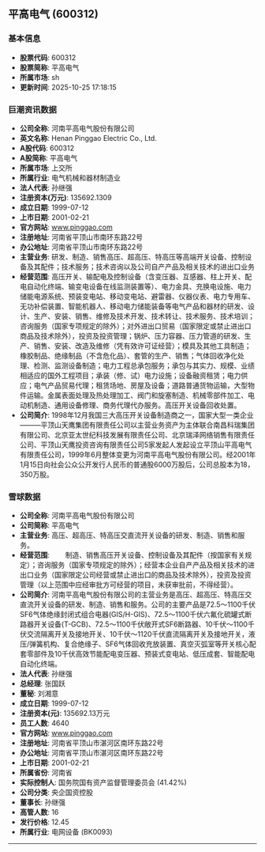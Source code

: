 ## 平高电气 (600312)

### 基本信息

- **股票代码**: 600312
- **股票简称**: 平高电气
- **所属市场**: sh
- **更新时间**: 2025-10-25 17:18:15

### 巨潮资讯数据

- **公司全称**: 河南平高电气股份有限公司
- **英文名称**: Henan Pinggao Electric Co., Ltd.
- **A股代码**: 600312
- **A股简称**: 平高电气
- **所属市场**: 上交所
- **所属行业**: 电气机械和器材制造业
- **法人代表**: 孙继强
- **注册资本(万元)**: 135692.1309
- **成立日期**: 1999-07-12
- **上市日期**: 2001-02-21
- **官方网站**: www.pinggao.com
- **注册地址**: 河南省平顶山市南环东路22号
- **办公地址**: 河南省平顶山市南环东路22号
- **主营业务**: 研发、制造、销售高压、超高压、特高压等高端开关设备、控制设备及其配件；技术服务；技术咨询以及公司自产产品及相关技术的进出口业务
- **经营范围**: 高压开关、输配电及控制设备（含变压器、互感器、柱上开关、配电自动化终端、输变电设备在线监测装置等）、电力金具、充换电设施、电力储能电源系统、预装变电站、移动变电站、避雷器、仪器仪表、电力专用车、无功补偿装置、智能机器人、移动电力储能装备等电气产品和器材的研发、设计、生产、安装、销售、维修及技术开发、技术转让、技术服务、技术培训；咨询服务（国家专项规定的除外）；对外进出口贸易（国家限定或禁止进出口商品及技术除外），投资及投资管理；锅炉、压力容器、压力管道的研发、生产、销售、安装、改造及维修（凭有效许可证经营）；模具及其他工具制造；橡胶制品、绝缘制品（不含危化品）、套管的生产、销售；气体回收净化处理、检测、监测设备制造；电力工程总承包服务；承包与其实力、规模、业绩相适应的国外工程项目；承装（修、试）电力设施；设备融资租赁；电力供应；电气产品贸易代理；租赁场地、房屋及设备；道路普通货物运输，大型物件运输。金属表面处理及热处理加工、阀门和旋塞制造、机械零部件加工、电动机制造、通用设备修理、商务代理代办服务。高压开关设备回收处置。
- **公司简介**: 1998年12月我国三大高压开关设备制造商之一，国家大型一类企业———平顶山天鹰集团有限责任公司以主营业务资产为主体联合南昌科瑞集团有限公司、北京亚太世纪科技发展有限责任公司、北京瑞泽网络销售有限责任公司、平顶山天鹰投资咨询有限责任公司5家发起人发起设立平顶山平高电气有限责任公司，1999年6月整体变更为河南平高电气股份有限公司。经2001年1月15日向社会公众公开发行人民币的普通股6000万股后，公司总股本为18，350万股。

### 雪球数据

- **公司全称**: 河南平高电气股份有限公司
- **公司简称**: 平高电气
- **主营业务**: 高压、超高压、特高压交直流开关设备的研发、制造、销售和服务。
- **经营范围**: 　　制造、销售高压开关设备、控制设备及其配件（按国家有关规定）；咨询服务（国家专项规定的除外）；经营本企业自产产品及相关技术的进出口业务（国家限定公司经营或禁止进出口的商品及技术除外），投资及投资管理（以上范围中应经审批方可经营的项目，未获审批前，不得经营）。
- **公司简介**: 河南平高电气股份有限公司的主营业务是高压、超高压、特高压交直流开关设备的研发、制造、销售和服务。公司的主要产品是72.5～1100千伏SF6气体绝缘封闭式组合电器(GIS/H-GIS)、72.5～1100千伏六氟化硫罐式断路器开关设备(T-GCB)、72.5～1100千伏敞开式SF6断路器、10千伏～1100千伏交流隔离开关及接地开关、10千伏～1120千伏直流隔离开关及接地开关，液压/弹簧机构、复合绝缘子、SF6气体回收充放装置、真空灭弧室等开关核心配套零部件及10千伏高效节能配电变压器、预装式变电站、低压成套、智能配电自动化终端。
- **法人代表**: 孙继强
- **总经理**: 张国跃
- **董秘**: 刘湘意
- **成立日期**: 1999-07-12
- **注册资本(元)**: 135692.13万元
- **员工人数**: 4640
- **官方网站**: www.pinggao.com
- **注册地址**: 河南省平顶山市湛河区南环东路22号
- **办公地址**: 河南省平顶山市湛河区南环东路22号
- **上市日期**: 2001-02-21
- **所属省份**: 河南省
- **实际控制人**: 国务院国有资产监督管理委员会 (41.42%)
- **公司分类**: 央企国资控股
- **董事长**: 孙继强
- **高管人数**: 16
- **发行价格**: 12.45
- **所属行业**: 电网设备 (BK0093)

---